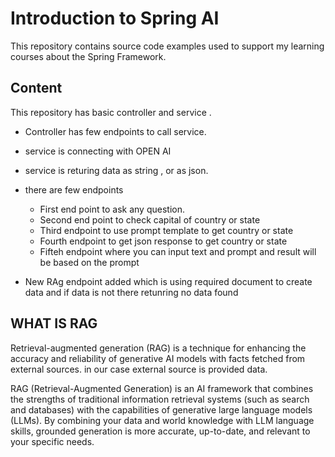 # Introduction to Spring AI

This repository contains source code examples used to support my learning courses about the Spring Framework.

## Content
This repository has basic controller and service .
* Controller has few endpoints to call service.
* service is connecting with OPEN AI
* service is returing data as string , or as json.
* there are few endpoints
  * First end point to ask any question.
  * Second end point to check capital of country or state
  * Third endpoint to use prompt template to get country or state
  * Fourth endpoint to get json response to get country or state
  * Fifteh endpoint where you can input text and prompt and result will be based on the prompt

* New RAg endpoint added which is using required document to create data and if data is not there retunring no data found

## WHAT IS RAG
Retrieval-augmented generation (RAG) is a technique for enhancing the accuracy and reliability of generative AI models with facts fetched from external sources.
in our case external source is provided data.

RAG (Retrieval-Augmented Generation) is an AI framework that combines the strengths of traditional information retrieval systems (such as search and databases) with the capabilities of generative large language models (LLMs). By combining your data and world knowledge with LLM language skills, grounded generation is more accurate, up-to-date, and relevant to your specific needs.
  

